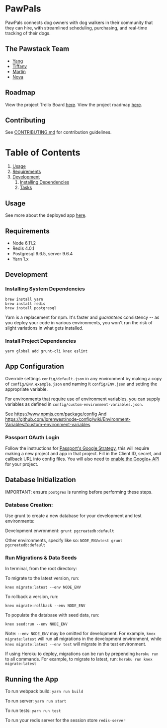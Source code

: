 # PawPals

PawPals connects dog owners with dog walkers in their community that they can hire, with streamlined scheduling, purchasing, and real-time tracking of their dogs.

## The Pawstack Team

- [Yang](https://github.com/youngyanglu)
- [Tiffany](https://github.com/tiffanycchoy)
- [Martin](https://github.com/mkchang)
- [Nova](https://github.com/novyQ)

## Roadmap

View the project Trello Board [here](https://trello.com/b/FZuumD8M/pawpals).
View the project roadmap [here](https://docs.google.com/document/d/1LWzn1SkVHaMaY1HimDusVBBAdVLWXDyRKjBlrPgLf8I/edit?usp=sharing).

## Contributing

See [CONTRIBUTING.md](CONTRIBUTING.md) for contribution guidelines.

# Table of Contents

1. [Usage](#Usage)
1. [Requirements](#requirements)
1. [Development](#development)
    1. [Installing Dependencies](#installing-dependencies)
    1. [Tasks](#tasks)

## Usage

See more about the deployed app [here](https://paw-pals.herokuapp.com/).

## Requirements

- Node 6.11.2
- Redis 4.0.1
- Postgresql 9.6.5, server 9.6.4
- Yarn 1.x

## Development

### Installing System Dependencies

```
brew install yarn
brew install redis
brew install postgresql
```

Yarn is a replacement for npm. It's faster and *guarantees* consistency -- as you deploy your code in various environments, you won't run the risk of slight variations in what gets installed.

### Install Project Dependencies

```
yarn global add grunt-cli knex eslint
```

## App Configuration

Override settings `config/default.json` in any environment by making a copy of `config/ENV.example.json` and naming it `config/ENV.json` and setting the appropriate variable. 

For environments that require use of environment variables, you can supply variables as defined in `config/custom-environment-variables.json`.

See https://www.npmjs.com/package/config
And https://github.com/lorenwest/node-config/wiki/Environment-Variables#custom-environment-variables

### Passport OAuth Login

Follow the instructions for [Passport's Google Strategy](https://github.com/jaredhanson/passport-google-oauth2), this will require making a new project and app in that project. Fill in the Client ID, secret, and callback URL into config files. You will also need to [enable the Google+ API](https://console.developers.google.com/apis/api/plus.googleapis.com) for your project.

## Database Initialization

IMPORTANT: ensure `postgres` is running before performing these steps.

### Database Creation:

Use grunt to create a new database for your development and test environments:

Development envronment: `grunt pgcreatedb:default`

Other environments, specify like so: `NODE_ENV=test grunt pgcreatedb:default`

### Run Migrations & Data Seeds

In terminal, from the root directory:

To migrate to the latest version, run:

`knex migrate:latest --env NODE_ENV`

To rollback a version, run:

`knex migrate:rollback --env NODE_ENV`

To populate the database with seed data, run:

`knex seed:run --env NODE_ENV`

Note: `--env NODE_ENV` may be omitted for development. For example, `knex migrate:latest` will run all migrations in the development environment, while `knex migrate:latest --env test` will migrate in the test environment.

If using Heroku to deploy, migrations can be run by prepending `heroku run` to all commands. For example, to migrate to latest, run:
`heroku run knex migrate:latest`

## Running the App

To run webpack build: `yarn run build`

To run server: `yarn run start`

To run tests: `yarn run test`

To run your redis server for the session store `redis-server`


